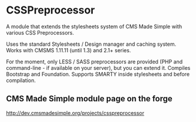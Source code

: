CSSPreprocessor
===============

A module that extends the stylesheets system of CMS Made Simple with various CSS Preprocessors.

Uses the standard Stylesheets / Design manager and caching system. Works with CMSMS 1.11.11 (until 1.3) and 2.1+ series.

For the moment, only LESS / SASS preprocessors are provided (PHP and command-line - if available on your server), but you can extend it. Compiles Bootstrap and Foundation.
Supports SMARTY inside stylesheets and before compilation.

CMS Made Simple module page on the forge
----------------------------------------
http://dev.cmsmadesimple.org/projects/csspreprocessor



